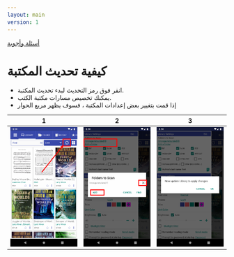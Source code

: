 ```yaml
---
layout: main
version: 1
---
```

[أسئلة وأجوبة](/wiki/faq/ar)

# كيفية تحديث المكتبة


* انقر فوق رمز التحديث لبدء تحديث المكتبة.
* يمكنك تخصيص مسارات مكتبة الكتب.
* إذا قمت بتغيير بعض إعدادات المكتبة ، فسوف يظهر مربع الحوار


|1|2|3|
|-|-|-|
|![](1.png)|![](2.png)|![](3.png)|
